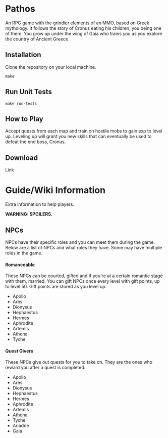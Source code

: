 # Pathos

An RPG game with the grindier elements of an MMO, based on Greek mythology.
It follows the story of Cronus eating his children, you being one of them. You grow up under the wing of Gaia who trains you as you explore the country of Ancient Greece.

## Installation
Clone the repository on your local machine.
```
make
```

## Run Unit Tests
```
make run-tests
```

## How to Play
Accept quests from each map and train on hostile mobs to gain exp to level up.
Leveling up will grant you new skills that can eventually be used to defeat the end boss, Cronus.

## Download
Link

# Guide/Wiki Information
Extra information to help players.

**WARNING: SPOILERS.**

## NPCs
NPCs have their specific roles and you can meet them during the game.
Below are a list of NPCs and what roles they have. Some may have multiple roles in the game.

#### Romanceable
These NPCs can be courted, gifted and if you're at a certain romantic stage with them, married.
You can gift NPCs once every level with gift points, up to level 50. Gift points are stored as you level up.
- Apollo
- Ares
- Dionysus
- Hephaestus
- Hermes
- Aphrodite
- Artemis
- Athena
- Tyche

#### Quest Givers
These NPCs give out quests for you to take on. They are the ones who reward you after a quest is completed.
- Apollo
- Ares
- Dionysus
- Hephaestus
- Hermes
- Aphrodite
- Artemis
- Athena
- Tyche
- Ariadne
- Gaia
